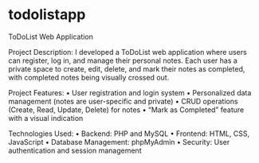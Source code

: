 # todolistapp
ToDoList Web Application

Project Description:
I developed a ToDoList web application where users can register, log in, and manage their personal notes. Each user has a private space to create, edit, delete, and mark their notes as completed, with completed notes being visually crossed out.

Project Features:
	•	User registration and login system
	•	Personalized data management (notes are user-specific and private)
	•	CRUD operations (Create, Read, Update, Delete) for notes
	•	“Mark as Completed” feature with a visual indication

Technologies Used:
	•	Backend: PHP and MySQL
	•	Frontend: HTML, CSS, JavaScript
	•	Database Management: phpMyAdmin
	•	Security: User authentication and session management
